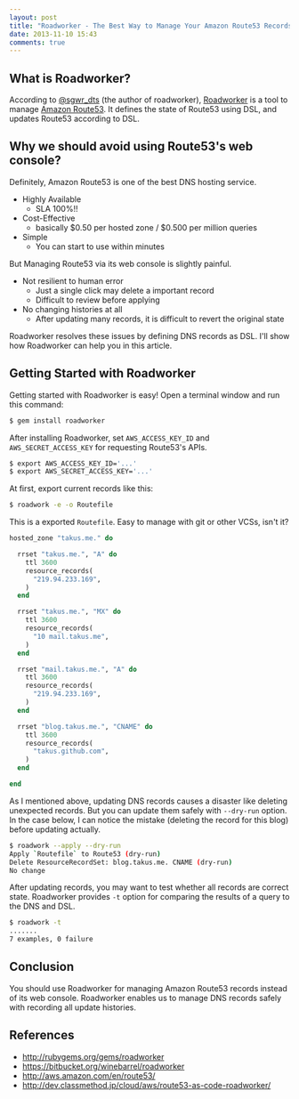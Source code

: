 ```yaml
---
layout: post
title: "Roadworker - The Best Way to Manage Your Amazon Route53 Records"
date: 2013-11-10 15:43
comments: true
---
```


## What is Roadworker?

According to [@sgwr_dts](https://twitter.com/sgwr_dts) (the author of roadworker), [Roadworker](https://bitbucket.org/winebarrel/roadworker) is a tool to manage [Amazon Route53](http://aws.amazon.com/en/route53/). It defines the state of Route53 using DSL, and updates Route53 according to DSL.

## Why we should avoid using Route53's web console?

Definitely, Amazon Route53 is one of the best DNS hosting service.

- Highly Available
    - SLA 100%!!
- Cost-Effective
    - basically $0.50 per hosted zone / $0.500 per million queries
- Simple
    - You can start to use within minutes

But Managing Route53 via its web console is slightly painful.

- Not resilient to human error
    - Just a single click may delete a important record
    - Difficult to review before applying
- No changing histories at all
    - After updating many records, it is difficult to revert the original state

Roadworker resolves these issues by defining DNS records as DSL. I'll show how Roadworker can help you in this article.

## Getting Started with Roadworker

Getting started with Roadworker is easy! Open a terminal window and run this command:

```sh
$ gem install roadworker
```

After installing Roadworker, set `AWS_ACCESS_KEY_ID` and `AWS_SECRET_ACCESS_KEY` for requesting Route53's APIs.

```sh
$ export AWS_ACCESS_KEY_ID='...'
$ export AWS_SECRET_ACCESS_KEY='...'
```

At first, export current records like this:

```sh
$ roadwork -e -o Routefile
```

This is a exported `Routefile`. Easy to manage with git or other VCSs, isn't it?

```ruby
hosted_zone "takus.me." do

  rrset "takus.me.", "A" do
    ttl 3600
    resource_records(
      "219.94.233.169",
    )
  end

  rrset "takus.me.", "MX" do
    ttl 3600
    resource_records(
      "10 mail.takus.me",
    )
  end

  rrset "mail.takus.me.", "A" do
    ttl 3600
    resource_records(
      "219.94.233.169",
    )
  end

  rrset "blog.takus.me.", "CNAME" do
    ttl 3600
    resource_records(
      "takus.github.com",
    )
  end

end
```

As I mentioned above, updating DNS records causes a disaster like deleting unexpected records.
But you can update them safely with `--dry-run` option.
In the case below, I can notice the mistake (deleting the record for this blog) before updating actually.

```sh
$ roadwork --apply --dry-run
Apply `Routefile` to Route53 (dry-run)
Delete ResourceRecordSet: blog.takus.me. CNAME (dry-run)
No change
```

After updating records, you may want to test whether all records are correct state. Roadworker provides `-t` option for comparing the results of a query to the DNS and DSL.

```sh
$ roadwork -t
.......
7 examples, 0 failure
```

## Conclusion

You should use Roadworker for managing Amazon Route53 records instead of its web console. Roadworker enables us to manage DNS records safely with recording all update histories.

## References

- http://rubygems.org/gems/roadworker
- https://bitbucket.org/winebarrel/roadworker
- http://aws.amazon.com/en/route53/
- http://dev.classmethod.jp/cloud/aws/route53-as-code-roadworker/
